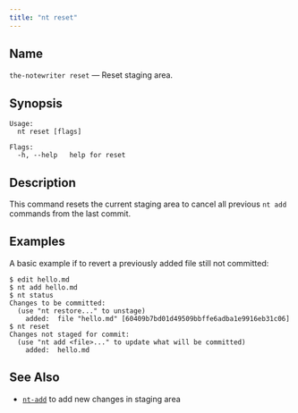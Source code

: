 ```yaml
---
title: "nt reset"
---
```



## Name

`the-notewriter reset` — Reset staging area.

## Synopsis

```
Usage:
  nt reset [flags]

Flags:
  -h, --help   help for reset
```

## Description

This command resets the current staging area to cancel all previous `nt add` commands from the last commit.

## Examples

A basic example if to revert a previously added file still not committed:

```shell
$ edit hello.md
$ nt add hello.md
$ nt status
Changes to be committed:
  (use "nt restore..." to unstage)
	added:	file "hello.md" [60409b7bd01d49509bbffe6adba1e9916eb31c06]
$ nt reset
Changes not staged for commit:
  (use "nt add <file>..." to update what will be committed)
	added:	hello.md
```

## See Also

* [`nt-add`](./nt-add.md) to add new changes in staging area
